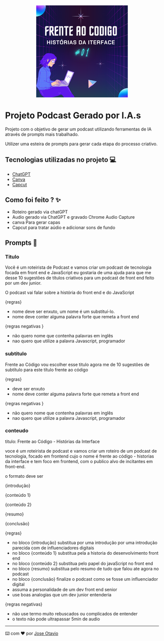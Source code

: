 <p align="center">
<img 
    src="./assets/capa.png"
    width="300"
/>
</p>

# Projeto Podcast Gerado por I.A.s

Projeto com o objetivo de gerar um podcast utilizando ferramentas de IA através de prompts mais trabalhado.

Utilizer uma esteira de prompts para gerar cada etapa do processo criativo.

## Tecnologias utilizadas no projeto 💻

- [ChatGPT](https://chat.openai.com/) 
- [Canva](https://www.canva.com/pt_br/)
- [Capcut](https://www.capcut.com/pt-br/)

## Como foi feito ? ✨ 

- Roteiro gerado via chatGPT
- Audio gerado via ChatGPT e gravado Chrome Audio Capture
- canva Para gerar capas
- Capcut para tratar aúdio e adicionar sons de fundo

## Prompts 📄 

### Titulo

Você é um roteirista de Podcast e vamos criar um podcast de tecnologia focada em front end e JavaScript eu gostaria de uma ajuda para que me desse 10 sugestões de títulos criativos para um podcast de front end feito por um dev junior.

O podcast vai falar sobre a história do front end e do JavaScript

{regras}
- nome deve ser enxuto, um nome é um substituí-lo.
- nome deve conter alguma palavra forte que remeta a front end

{regras negativas }
- não quero nome que contenha palavras em inglês 
- nao quero que utilize a palavra Javascript, programador 

### subtitulo

Frente ao Código vou escolher esse titulo agora me de 10 sugestões de subtítulo para este título frente ao código

{regras}
- deve ser enxuto
- nome deve conter alguma palavra forte que remeta a front end

{regras negativas }
- não quero nome que contenha palavras em inglês 
- nao quero que utilize a palavra Javascript, programador

### conteudo

titulo: Frente ao Código - Histórias da Interface

voce é um roteirista de podcast e vamos criar um roteiro de um podcast de tecnologia, focado em frontend cujo o nome é frente ao código - historias da interface e tem foco em frontend, com o publico alvo de incitantes em front-end.

o formato deve ser 

{introdução}

{conteúdo 1}

{conteúdo 2}

{resumo}

{conclusão}

{regras}

- no bloco {introdução} substitua por uma introdução por uma introdução parecida com de influenciadores digitais 
- no bloco {conteúdo 1} substitua pela a historia do desenvolvimento front end
- no bloco {conteúdo 2} substitua pelo papel do javaScript no front end
- no bloco {resumo} substitua pelo resumo de tudo que falou ate agora no  podcast
- no bloco {conclusão} finalize o podcast como se fosse um influenciador digital
- assuma a personalidade de um dev front end senior
- use boas analogias que um dev junior entenderia

{regras negativas}

- não use termo muito rebuscados ou complicados de entender 
- o texto não pode ultrapassar 5min de audio 

---

⌨️ com ❤️ por [Jose Otavio](https://github.com/joseotavi0)